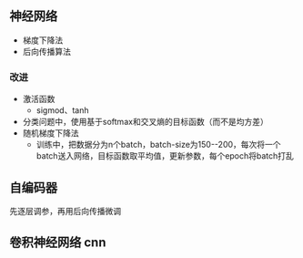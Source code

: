 ## 神经网络

- 梯度下降法
- 后向传播算法

### 改进

- 激活函数
  - sigmod、tanh
- 分类问题中，使用基于softmax和交叉熵的目标函数（而不是均方差）
- 随机梯度下降法
  - 训练中，把数据分为n个batch，batch-size为150--200，每次将一个batch送入网络，目标函数取平均值，更新参数，每个epoch将batch打乱

## 自编码器

先逐层调参，再用后向传播微调

## 卷积神经网络 cnn

